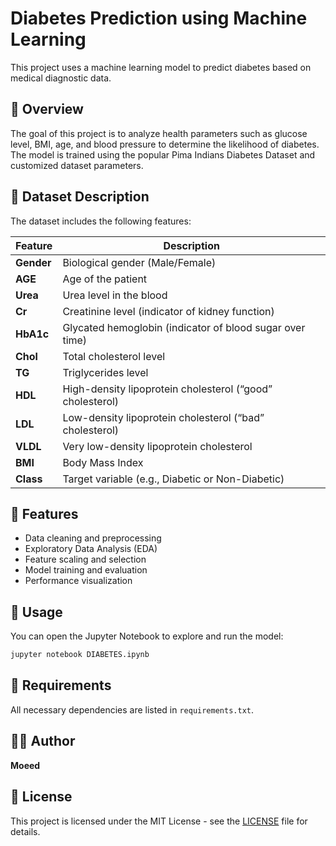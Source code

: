 # Diabetes Prediction using Machine Learning

This project uses a machine learning model to predict diabetes based on medical diagnostic data.

## 📘 Overview
The goal of this project is to analyze health parameters such as glucose level, BMI, age, and blood pressure to determine the likelihood of diabetes. The model is trained using the popular Pima Indians Diabetes Dataset and customized dataset parameters.

## 🧠 Dataset Description
The dataset includes the following features:

| Feature | Description |
|----------|--------------|
| **Gender** | Biological gender (Male/Female) |
| **AGE** | Age of the patient |
| **Urea** | Urea level in the blood |
| **Cr** | Creatinine level (indicator of kidney function) |
| **HbA1c** | Glycated hemoglobin (indicator of blood sugar over time) |
| **Chol** | Total cholesterol level |
| **TG** | Triglycerides level |
| **HDL** | High-density lipoprotein cholesterol (“good” cholesterol) |
| **LDL** | Low-density lipoprotein cholesterol (“bad” cholesterol) |
| **VLDL** | Very low-density lipoprotein cholesterol |
| **BMI** | Body Mass Index |
| **Class** | Target variable (e.g., Diabetic or Non-Diabetic) |

## 🧩 Features
- Data cleaning and preprocessing
- Exploratory Data Analysis (EDA)
- Feature scaling and selection
- Model training and evaluation
- Performance visualization


## 🚀 Usage
You can open the Jupyter Notebook to explore and run the model:
```bash
jupyter notebook DIABETES.ipynb
```

## 🧩 Requirements
All necessary dependencies are listed in `requirements.txt`.

## 👨‍💻 Author
**Moeed**

## 📄 License
This project is licensed under the MIT License - see the [LICENSE](LICENSE) file for details.
